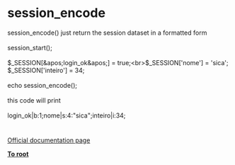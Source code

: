 # session_encode



session_encode() just return the session dataset in a formatted form<br><br>session_start();<br><br>$_SESSION[&apos;login_ok&apos;] = true;<br>$_SESSION[&apos;nome&apos;] = &apos;sica&apos;;<br>$_SESSION[&apos;inteiro&apos;] = 34;<br><br>echo session_encode();<br><br>this code will print<br><br>login_ok|b:1;nome|s:4:"sica";inteiro|i:34;  

#

[Official documentation page](https://www.php.net/manual/en/function.session-encode.php)

**[To root](/README.md)**